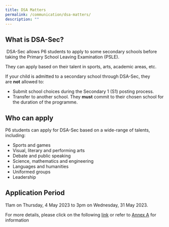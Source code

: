 ```yaml
---
title: DSA Matters
permalink: /communication/dsa-matters/
description: ""
---
```

What is DSA-Sec?
----------------

 DSA-Sec allows P6 students to apply to some secondary schools before taking the Primary School Leaving Examination (PSLE).

They can apply based on their talent in sports, arts, academic areas, etc.

If your child is admitted to a secondary school through DSA-Sec, they are **not** allowed to:

*   Submit school choices during the Secondary 1 (S1) posting process.
*   Transfer to another school. They **must** commit to their chosen school for the duration of the programme.

Who can apply
-------------

P6 students can apply for DSA-Sec based on a wide-range of talents, including:

*   Sports and games
*   Visual, literary and performing arts
*   Debate and public speaking
*   Science, mathematics and engineering
*   Languages and humanities
*   Uniformed groups
*   Leadership

Application Period
-------------
11am on Thursday, 4 May 2023 to 3pm on Wednesday, 31 May 2023.


For more details, please click on the following [link](https://www.moe.gov.sg/secondary/dsa) or refer to [Annex A](/files/annex%20a%20info%20sheet%20on%202023%20dsa-sec%20for%20primary%206%20students.pdf) for information